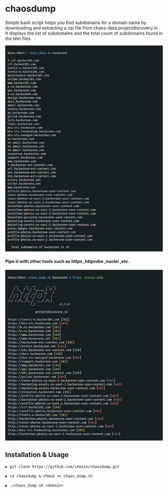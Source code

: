 # chaosdump
Simple bash script helps you find subdomains for a domain name by downloading and extracting a zip file from chaos-data.projectdiscovery.io . It displays the list of subdomains and the total count of subdomains found in the text files

![This is an image](https://github.com/iHassn/chaosdump/blob/main/.chaos.png)


#### Pipe it with other tools such as httpx ,httprobe ,nuclei ,etc.

![This is an image](https://github.com/iHassn/chaosdump/blob/main/.httpx.png)

## Installation & Usage  
```
▶ git clone https://github.com/iHassn/chaosdump.git
```
```
▶ cd chaosdump & chmod +x chaos_dump.sh
```
```
▶ ./chaos_dump.sh <domain>
```

